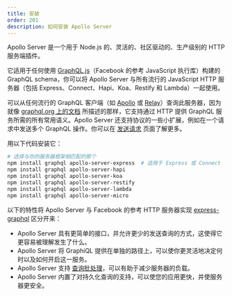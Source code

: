 ```yaml
---
title: 安装
order: 201
description: 如何安装 Apollo Server
---
```


Apollo Server 是一个用于 Node.js 的、灵活的、社区驱动的、生产级别的 HTTP 服务端插件。

它适用于任何使用 [GraphQL.js](https://github.com/graphql/graphql-js)（Facebook 的参考 JavaScript 执行库）构建的 GraphQL schema，你可以将 Apollo Server 与所有流行的 JavaScript HTTP 服务器（包括 Express、Connect、Hapi、Koa、Restify 和 Lambda）一起使用。

可以从任何流行的 GraphQL 客户端（如 [Apollo](http://dev.apollodata.com) 或 [Relay](https://facebook.github.io/relay)）查询此服务器，因为就像 [graphql.org 上的文档](http://graphql.cn/learn/serving-over-http/) 所描述的那样，它支持通过 HTTP 提供 GraphQL 服务所需的所有常用语义。Apollo Server 还支持协议的一些小扩展，例如在一个请求中发送多个 GraphQL 操作。你可以在 [发送请求](/tools/apollo-server/requests.html) 页面了解更多。

用以下代码安装它：

```bash
# 选择与你的服务器框架相匹配的那个
npm install graphql apollo-server-express  # 适用于 Express 或 Connect
npm install graphql apollo-server-hapi
npm install graphql apollo-server-koa
npm install graphql apollo-server-restify
npm install graphql apollo-server-lambda
npm install graphql apollo-server-micro
```

以下的特性将 Apollo Server 与 Facebook 的参考 HTTP 服务器实现 [express-graphql](https://github.com/graphql/express-graphql) 区分开来：

- Apollo Server 具有更简单的接口，并允许更少的发送查询的方式，这使得它更容易被理解发生了什么。
- Apollo Server 将 GraphiQL 提供在单独的路径上，可以使你更灵活地决定何时以及如何开启这一服务。
- Apollo Server 支持 [查询批处理](https://medium.com/apollo-stack/query-batching-in-apollo-63acfd859862)，可以有助于减少服务器的负载。
- Apollo Server 内置了对持久化查询的支持，可以使您的应用更快，并使服务器更安全。
